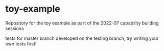 # toy-example

Repository for the toy example as part of the 2022-07 capability building sessions

tests for master branch developed on the testing branch, try writing your own tests first!
